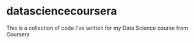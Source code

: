 # datasciencecoursera
This is a collection of code I've written for my Data Science course from Coursera 
